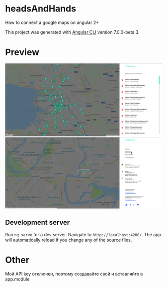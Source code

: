 # headsAndHands
How to connect a google maps on angular 2+

This project was generated with [Angular CLI](https://github.com/angular/angular-cli) version 7.0.0-beta.3.

# Preview
![](https://github.com/malcev-dmitry/headsAndHands/blob/master/src/assets/icons/previewList.png)
![](https://github.com/malcev-dmitry/headsAndHands/blob/master/src/assets/icons/previewMap.png)

## Development server
 Run `ng serve` for a dev server. Navigate to `http://localhost:4200/`. The app will automatically reload if you change any of the source files.

# Other
Мой API key отключен, поэтому создавайте свой и вставляйте в app.module
